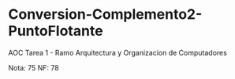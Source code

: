 # Conversion-Complemento2-PuntoFlotante
AOC Tarea 1 - Ramo Arquitectura y Organizacion de Computadores

Nota: 75
NF: 78
